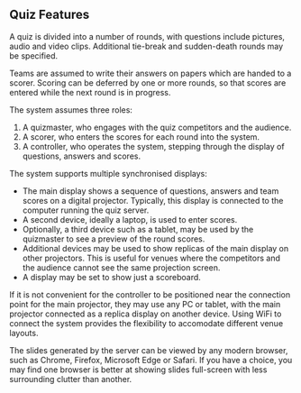 ## Quiz Features

A quiz is divided into a number of rounds, with questions include pictures, audio and video clips. Additional tie-break and sudden-death rounds may be specified.

Teams are assumed to write their answers on papers which are handed to a scorer. Scoring can be deferred by one or more rounds, so that scores are entered while the next round is in progress.

The system assumes three roles:
1. A quizmaster, who engages with the quiz competitors and the audience.
1. A scorer, who enters the scores for each round into the system.
1. A controller, who operates the system, stepping through the display of questions, answers and scores.

The system supports multiple synchronised displays:
- The main display shows a sequence of questions, answers and team scores on a digital projector. Typically, this display is connected to the computer running the quiz server.
- A second device, ideally a laptop, is used to enter scores.
- Optionally, a third device such as a tablet, may be used by the quizmaster to see a preview of the round scores.
- Additional devices may be used to show replicas of the main display on other projectors. This is useful for venues where the competitors and the audience cannot see the same projection screen.
- A display may be set to show just a scoreboard.

If it is not convenient for the controller to be positioned near the connection point for the main projector, they may use any PC or tablet, with the main projector connected as a replica display on another device. Using WiFi to connect the system provides the flexibility to accomodate different venue layouts.

The slides generated by the server can be viewed by any modern browser, such as Chrome, Firefox, Microsoft Edge or Safari. If you have a choice, you may find one browser is better at showing slides full-screen with less surrounding clutter than another.
